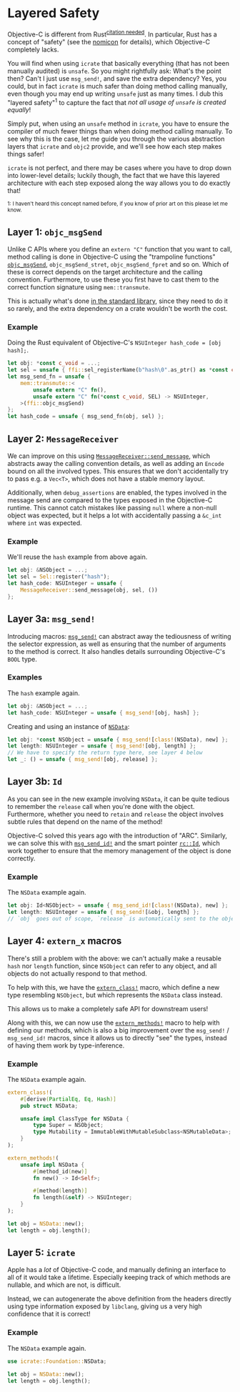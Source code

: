 # Layered Safety

Objective-C is different from Rust<sup>[citation needed]</sup>. In particular,
Rust has a concept of "safety" (see the [nomicon] for details), which
Objective-C completely lacks.

You will find when using `icrate` that basically everything (that has not been
manually audited) is `unsafe`. So you might rightfully ask: What's the point
then? Can't I just use `msg_send!`, and save the extra dependency?
Yes, you could, but in fact `icrate` is much safer than doing method calling
manually, even though you may end up writing `unsafe` just as many times. I
dub this "layered safety"<sup>1</sup> to capture the fact that _not all usage
of `unsafe` is created equally_!

Simply put, when using an `unsafe` method in `icrate`, you have to ensure the
compiler of much fewer things than when doing method calling manually.
To see why this is the case, let me guide you through the various abstraction
layers that `icrate` and `objc2` provide, and we'll see how each step makes
things safer!

`icrate` is not perfect, and there may be cases where you have to drop down
into lower-level details; luckily though, the fact that we have this layered
architecture with each step exposed along the way allows you to do exactly
that!

<sup>1: I haven't heard this concept named before, if you know of prior art on this please let me know.</sup>

[citation needed]: https://xkcd.com/285/
[nomicon]: https://doc.rust-lang.org/nomicon/intro.html


## Layer 1: `objc_msgSend`

Unlike C APIs where you define an `extern "C"` function that you want to call,
method calling is done in Objective-C using the "trampoline functions"
[`objc_msgSend`], `objc_msgSend_stret`, `objc_msgSend_fpret` and so on.
Which of these is correct depends on the target architecture and the calling
convention. Furthermore, to use these you first have to cast them to the
correct function signature using `mem::transmute`.

This is actually what's done [in the standard library][std-objc], since they
need to do it so rarely, and the extra dependency on a crate wouldn't be worth
the cost.

[`objc_msgSend`]: https://docs.rs/objc-sys/0.2.0-beta.3/objc_sys/fn.objc_msgSend.html
[std-objc]: https://github.com/rust-lang/rust/blob/aa0189170057a6b56f445f05b9840caf6f260212/library/std/src/sys/unix/args.rs#L196-L248


### Example

Doing the Rust equivalent of Objective-C's `NSUInteger hash_code = [obj hash];`.

```rust
let obj: *const c_void = ...;
let sel = unsafe { ffi::sel_registerName(b"hash\0".as_ptr() as *const c_char) };
let msg_send_fn = unsafe {
    mem::transmute::<
        unsafe extern "C" fn(),
        unsafe extern "C" fn(*const c_void, SEL) -> NSUInteger,
    >(ffi::objc_msgSend)
};
let hash_code = unsafe { msg_send_fn(obj, sel) };
```


## Layer 2: `MessageReceiver`

We can improve on this using [`MessageReceiver::send_message`], which
abstracts away the calling convention details, as well as adding an `Encode`
bound on all the involved types. This ensures that we don't accidentally try
to pass e.g. a `Vec<T>`, which does not have a stable memory layout.

Additionally, when `debug_assertions` are enabled, the types involved in the
message send are compared to the types exposed in the Objective-C runtime.
This cannot catch mistakes like passing `null` where a non-null object was
expected, but it helps a lot with accidentally passing a `&c_int` where `int`
was expected.

[`MessageReceiver::send_message`]: https://docs.rs/objc2/0.3.0-beta.4/objc2/trait.MessageReceiver.html#method.send_message


### Example

We'll reuse the `hash` example from above again.

```rust
let obj: &NSObject = ...;
let sel = Sel::register("hash");
let hash_code: NSUInteger = unsafe {
    MessageReceiver::send_message(obj, sel, ())
};
```


## Layer 3a: `msg_send!`

Introducing macros: [`msg_send!`] can abstract away the tediousness of writing
the selector expression, as well as ensuring that the number of arguments to
the method is correct. It also handles details surrounding Objective-C's
`BOOL` type.

[`msg_send!`]: https://docs.rs/objc2/0.3.0-beta.4/objc2/macro.msg_send.html


### Examples

The `hash` example again.

```rust
let obj: &NSObject = ...;
let hash_code: NSUInteger = unsafe { msg_send![obj, hash] };
```

Creating and using an instance of [`NSData`]:

```rust
let obj: *const NSObject = unsafe { msg_send![class!(NSData), new] };
let length: NSUInteger = unsafe { msg_send![obj, length] };
// We have to specify the return type here, see layer 4 below
let _: () = unsafe { msg_send![obj, release] };
```

[`NSData`]: https://developer.apple.com/documentation/foundation/nsdata?language=objc


## Layer 3b: `Id`

As you can see in the new example involving `NSData`, it can be quite tedious
to remember the `release` call when you're done with the object. Furthermore,
whether you need to `retain` and `release` the object involves subtle rules
that depend on the name of the method!

Objective-C solved this years ago with the introduction of "ARC". Similarly,
we can solve this with [`msg_send_id!`] and the smart pointer [`rc::Id`],
which work together to ensure that the memory management of the object is done
correctly.

[`msg_send_id!`]: https://docs.rs/objc2/0.3.0-beta.4/objc2/macro.msg_send_id.html
[`rc::Id`]: https://docs.rs/objc2/0.3.0-beta.4/objc2/rc/struct.Id.html


### Example

The `NSData` example again.

```rust
let obj: Id<NSObject> = unsafe { msg_send_id![class!(NSData), new] };
let length: NSUInteger = unsafe { msg_send![&obj, length] };
// `obj` goes out of scope, `release` is automatically sent to the object
```


## Layer 4: `extern_x` macros

There's still a problem with the above: we can't actually make a reusable
`hash` nor `length` function, since `NSObject` can refer to any object, and
all objects do not actually respond to that method.

To help with this, we have the [`extern_class!`] macro, which define a new
type resembling `NSObject`, but which represents the `NSData` class instead.

This allows us to make a completely safe API for downstream users!

Along with this, we can now use the [`extern_methods!`] macro to help with
defining our methods, which is also a big improvement over the `msg_send!` /
`msg_send_id!` macros, since it allows us to directly "see" the types, instead
of having them work by type-inference.

[`extern_class!`]: https://docs.rs/objc2/0.3.0-beta.4/objc2/macro.extern_class.html
[`extern_methods!`]: https://docs.rs/objc2/0.3.0-beta.4/objc2/macro.extern_methods.html


### Example

The `NSData` example again.

```rust
extern_class!(
    #[derive(PartialEq, Eq, Hash)]
    pub struct NSData;

    unsafe impl ClassType for NSData {
        type Super = NSObject;
        type Mutability = ImmutableWithMutableSubclass<NSMutableData>;
    }
);

extern_methods!(
    unsafe impl NSData {
        #[method_id(new)]
        fn new() -> Id<Self>;

        #[method(length)]
        fn length(&self) -> NSUInteger;
    }
);

let obj = NSData::new();
let length = obj.length();
```


## Layer 5: `icrate`

Apple has a _lot_ of Objective-C code, and manually defining an interface to
all of it would take a lifetime. Especially keeping track of which methods are
nullable, and which are not, is difficult.

Instead, we can autogenerate the above definition from the headers directly
using type information exposed by `libclang`, giving us a very high confidence
that it is correct!


### Example

The `NSData` example again.

```rust
use icrate::Foundation::NSData;

let obj = NSData::new();
let length = obj.length();
```
